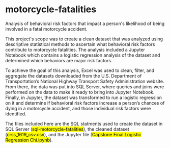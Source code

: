 # motorcycle-fatalities
Analysis of behavioral risk factors that impact a person\'s likelihood of being involved in a fatal motorcycle accident.

This project\'s scope was to create a clean dataset that was analyzed using
descriptive statistical methods to ascertain what behavioral risk factors contribute
to motorcycle fatalities. The analysis included a Jupyter Notebook which contains
a logistic regression analysis of the dataset and determined which behaviors are
major risk factors.

To achieve the goal of this analysis, Excel was used to clean, filter, and
aggregate the datasets downloaded from the U.S. Department of
Transportation’s National Highway Transport Safety Administration website.
From there, the data was put into SQL Server, where queries and joins were
performed on the data to make it ready to bring into Jupyter Notebook. Finally, in
Jupyter, the dataset was transformed to run a logistic regression on it and
determine if behavioral risk factors increase a person’s chances of dying in a
motorcycle accident, and those individual risk factors were identified.

The files included here are the SQL statments used to create the dataset in 
SQL Server (<mark>sql-motorcycle-fatalities</mark>), the cleaned dataset (<mark>crss_1619_csv.csv</mark>),
and the Jupyter file (<mark>Capstone Final Logistic Regression Chi.ipynb</mark>).

